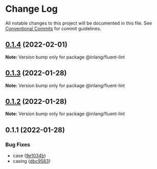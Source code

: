 # Change Log

All notable changes to this project will be documented in this file.
See [Conventional Commits](https://conventionalcommits.org) for commit guidelines.

## [0.1.4](https://github.com/inlang/inlang/compare/@inlang/fluent-lint@0.1.3...@inlang/fluent-lint@0.1.4) (2022-02-01)

**Note:** Version bump only for package @inlang/fluent-lint

## [0.1.3](https://github.com/inlang/inlang/compare/@inlang/fluent-lint@0.1.2...@inlang/fluent-lint@0.1.3) (2022-01-28)

**Note:** Version bump only for package @inlang/fluent-lint

## [0.1.2](https://github.com/inlang/inlang/compare/@inlang/fluent-lint@0.1.1...@inlang/fluent-lint@0.1.2) (2022-01-28)

**Note:** Version bump only for package @inlang/fluent-lint

## 0.1.1 (2022-01-28)

### Bug Fixes

- case ([9e1034b](https://github.com/inlang/inlang/commit/9e1034b85a9ca944f00b2f588a659049a4b5ed2d))
- casing ([dbc9583](https://github.com/inlang/inlang/commit/dbc9583d3662103c8945a6830d54677debf09ffc))
